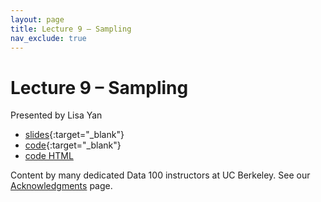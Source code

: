 ```yaml
---
layout: page
title: Lecture 9 – Sampling
nav_exclude: true
---
```


# Lecture 9 – Sampling

Presented by Lisa Yan
- [slides](https://docs.google.com/presentation/d/1OrluDjyCpu3jsCoTHyadpBkSVVh1cT4F4A-97mhOl1Q/edit?usp=sharing){:target="_blank"}
- [code](https://data100.datahub.berkeley.edu/hub/user-redirect/git-pull?repo=https%3A%2F%2Fgithub.com%2FDS-100%2Fsp23&branch=main&urlpath=lab%2Ftree%2Fsp23%2Flecture%2Flec09%2Flec09.ipynb){:target="_blank"}
- [code HTML](../../resources/assets/lectures/lec09/lec09.html)

Content by many dedicated Data 100 instructors at UC Berkeley. See our [Acknowledgments](../../acks) page.

